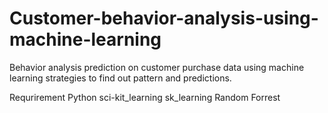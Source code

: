 # Customer-behavior-analysis-using-machine-learning
Behavior analysis prediction on customer purchase data using machine learning strategies to find out pattern and predictions.

Requrirement 
Python
sci-kit_learning
sk_learning
Random Forrest 
